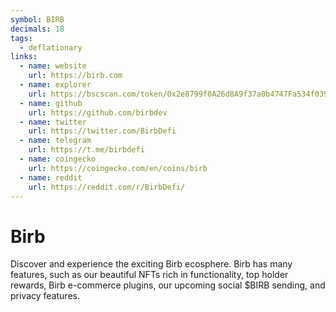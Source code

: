 ```yaml
---
symbol: BIRB
decimals: 18
tags:
  - deflationary
links:
  - name: website
    url: https://birb.com
  - name: explorer
    url: https://bscscan.com/token/0x2e8799f0A26d8A9f37a0b4747Fa534f039C2d234
  - name: github
    url: https://github.com/birbdev
  - name: twitter
    url: https://twitter.com/BirbDefi
  - name: telegram
    url: https://t.me/birbdefi
  - name: coingecko
    url: https://coingecko.com/en/coins/birb
  - name: reddit
    url: https://reddit.com/r/BirbDefi/
---
```


# Birb

Discover and experience the exciting Birb ecosphere. Birb has many features, such as our beautiful NFTs rich in functionality, top holder rewards, Birb e-commerce plugins, our upcoming social $BIRB sending, and privacy features.
